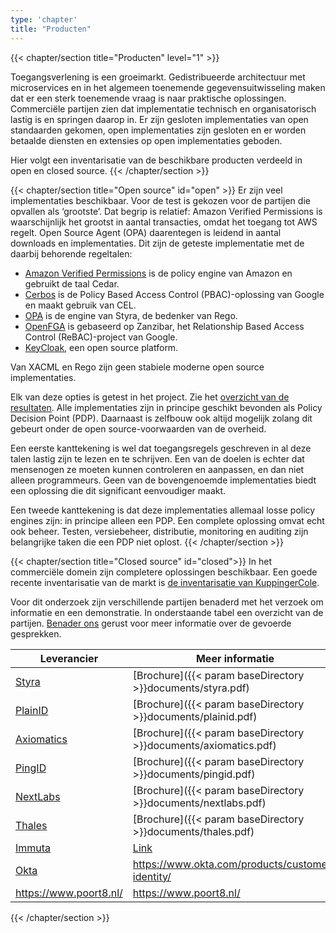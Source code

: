 ```yaml
---
type: 'chapter'
title: "Producten"
---
```


{{< chapter/section title="Producten" level="1" >}}

Toegangsverlening is een groeimarkt. Gedistribueerde architectuur met microservices en in het algemeen toenemende gegevensuitwisseling maken dat er een sterk toenemende vraag is naar praktische oplossingen. Commerciële partijen zien dat implementatie technisch en organisatorisch lastig is en springen daarop in. Er zijn gesloten implementaties van open standaarden gekomen, open implementaties zijn gesloten en er worden betaalde diensten en extensies op open implementaties geboden.
 
Hier volgt een inventarisatie van de beschikbare producten verdeeld in open en closed source.
{{< /chapter/section >}}

{{< chapter/section title="Open source" id="open" >}} 
Er zijn veel implementaties beschikbaar. Voor de test is gekozen voor de partijen die opvallen als ‘grootste’. Dat begrip is relatief: Amazon Verified Permissions is waarschijnlijk het grootst in aantal transacties, omdat het toegang tot AWS regelt. Open Source Agent (OPA) daarentegen is leidend in aantal downloads en implementaties.
Dit zijn de geteste implementatie met de daarbij behorende regeltalen:

- [Amazon Verified Permissions](https://aws.amazon.com/verified-permissions/) is de policy engine van Amazon en gebruikt de taal Cedar.
- [Cerbos](https://www.cerbos.dev/) is de Policy Based Access Control (PBAC)-oplossing van Google en maakt gebruik van CEL.
- [OPA](https://www.openpolicyagent.org/) is de engine van Styra, de bedenker van Rego.
- [OpenFGA](https://openfga.dev/) is gebaseerd op Zanzibar, het Relationship Based Access Control (ReBAC)-project van Google.
- [KeyCloak](https://www.keycloak.org/docs/latest/authorization_services/index.html), een open source platform.

Van XACML en Rego zijn geen stabiele moderne open source implementaties.

Elk van deze opties is getest in het project. Zie het [overzicht van de resultaten](opensource). Alle implementaties zijn in principe geschikt bevonden als Policy Decision Point (PDP). Daarnaast is zelfbouw ook altijd mogelijk zolang dit gebeurt onder de open source-voorwaarden van de overheid.

Een eerste kanttekening is wel dat toegangsregels geschreven in al deze talen lastig zijn te lezen en te schrijven. Een van de doelen is echter dat mensenogen ze moeten kunnen controleren en aanpassen, en dan niet alleen programmeurs. Geen van de bovengenoemde implementaties biedt een oplossing die dit significant eenvoudiger maakt.

Een tweede kanttekening is dat deze implementaties allemaal losse policy engines zijn: in principe alleen een PDP. Een complete oplossing omvat echt ook beheer. Testen, versiebeheer, distributie, monitoring en auditing zijn belangrijke taken die een PDP niet oplost.
{{< /chapter/section >}}

{{< chapter/section title="Closed source" id="closed">}}
In het commerciële domein zijn completere oplossingen beschikbaar. Een goede recente inventarisatie van de markt is [de inventarisatie van KuppingerCole](https://www.kuppingercole.com/research/lc80819/policy-based-access-management).

Voor dit onderzoek zijn verschillende partijen benaderd met het verzoek om informatie en een demonstratie. In onderstaande tabel een overzicht van de partijen. [Benader ons](mailto:ftv@vng.nl) gerust voor meer informatie over de gevoerde gesprekken. 

| Leverancier                                                                        | Meer informatie                                                   |
|------------------------------------------------------------------------------------|-------------------------------------------------------------------|
| [Styra](styra)                                                                     | [Brochure]({{< param baseDirectory >}}documents/styra.pdf)        |
| [PlainID](plainid)                                                                 | [Brochure]({{< param baseDirectory >}}documents/plainid.pdf)      |
| [Axiomatics](axiomatics)                                                           | [Brochure]({{< param baseDirectory >}}documents/axiomatics.pdf)   |
| [PingID](https://www.pingidentity.com/en/platform/capabilities/authorization.html) | [Brochure]({{< param baseDirectory >}}documents/pingid.pdf)       |
| [NextLabs](https://www.nextlabs.com/products/cloudaz-policy-platform/)             | [Brochure]({{< param baseDirectory >}}documents/nextlabs.pdf)     |
| [Thales](https://cpl.thalesgroup.com/access-management/externalized-authorization) | [Brochure]({{< param baseDirectory >}}documents/thales.pdf)       |
| [Immuta](https://www.immuta.com/)                                                  | [Link](https://www.immuta.com/product/policy-entitlement-engine/) |
| [Okta](https://www.okta.com/)                                                      | https://www.okta.com/products/customer-identity/                  |
| https://www.poort8.nl/                                                             | https://www.poort8.nl/                                            |

{{< /chapter/section >}}
